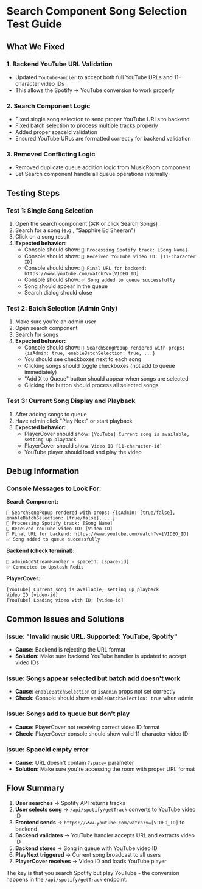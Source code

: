 # Search Component Song Selection Test Guide

## What We Fixed

### 1. **Backend YouTube URL Validation**
- Updated `YoutubeHandler` to accept both full YouTube URLs and 11-character video IDs
- This allows the Spotify → YouTube conversion to work properly

### 2. **Search Component Logic**
- Fixed single song selection to send proper YouTube URLs to backend
- Fixed batch selection to process multiple tracks properly
- Added proper spaceId validation
- Ensured YouTube URLs are formatted correctly for backend validation

### 3. **Removed Conflicting Logic**
- Removed duplicate queue addition logic from MusicRoom component
- Let Search component handle all queue operations internally

## Testing Steps

### Test 1: Single Song Selection
1. Open the search component (⌘K or click Search Songs)
2. Search for a song (e.g., "Sapphire Ed Sheeran")
3. Click on a song result
4. **Expected behavior:**
   - Console should show: `🎵 Processing Spotify track: [Song Name]`
   - Console should show: `🎵 Received YouTube video ID: [11-character ID]`
   - Console should show: `🔗 Final URL for backend: https://www.youtube.com/watch?v=[VIDEO_ID]`
   - Console should show: `✅ Song added to queue successfully`
   - Song should appear in the queue
   - Search dialog should close

### Test 2: Batch Selection (Admin Only)
1. Make sure you're an admin user
2. Open search component
3. Search for songs
4. **Expected behavior:**
   - Console should show: `🎵 SearchSongPopup rendered with props: {isAdmin: true, enableBatchSelection: true, ...}`
   - You should see checkboxes next to each song
   - Clicking songs should toggle checkboxes (not add to queue immediately)
   - "Add X to Queue" button should appear when songs are selected
   - Clicking the button should process all selected songs

### Test 3: Current Song Display and Playback
1. After adding songs to queue
2. Have admin click "Play Next" or start playback
3. **Expected behavior:**
   - PlayerCover should show: `[YouTube] Current song is available, setting up playback`
   - PlayerCover should show: `Video ID [11-character-id]`
   - YouTube player should load and play the video

## Debug Information

### Console Messages to Look For:

**Search Component:**
```
🎵 SearchSongPopup rendered with props: {isAdmin: [true/false], enableBatchSelection: [true/false], ...}
🎵 Processing Spotify track: [Song Name]
🎵 Received YouTube video ID: [Video ID]
🔗 Final URL for backend: https://www.youtube.com/watch?v=[VIDEO_ID]
✅ Song added to queue successfully
```

**Backend (check terminal):**
```
🎵 adminAddStreamHandler - spaceId: [space-id]
✅ Connected to Upstash Redis
```

**PlayerCover:**
```
[YouTube] Current song is available, setting up playback
Video ID [video-id]
[YouTube] Loading video with ID: [video-id]
```

## Common Issues and Solutions

### Issue: "Invalid music URL. Supported: YouTube, Spotify"
- **Cause:** Backend is rejecting the URL format
- **Solution:** Make sure backend YouTube handler is updated to accept video IDs

### Issue: Songs appear selected but batch add doesn't work
- **Cause:** `enableBatchSelection` or `isAdmin` props not set correctly
- **Check:** Console should show `enableBatchSelection: true` when admin

### Issue: Songs add to queue but don't play
- **Cause:** PlayerCover not receiving correct video ID format
- **Check:** PlayerCover console should show valid 11-character video ID

### Issue: SpaceId empty error
- **Cause:** URL doesn't contain `?space=` parameter
- **Solution:** Make sure you're accessing the room with proper URL format

## Flow Summary

1. **User searches** → Spotify API returns tracks
2. **User selects song** → `/api/spotify/getTrack` converts to YouTube video ID
3. **Frontend sends** → `https://www.youtube.com/watch?v=[VIDEO_ID]` to backend
4. **Backend validates** → YouTube handler accepts URL and extracts video ID
5. **Backend stores** → Song in queue with YouTube video ID
6. **PlayNext triggered** → Current song broadcast to all users
7. **PlayerCover receives** → Video ID and loads YouTube player

The key is that you search Spotify but play YouTube - the conversion happens in the `/api/spotify/getTrack` endpoint.
